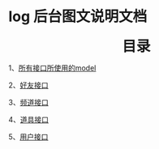 log 后台图文说明文档
=======

<h1 style="text-align:center;width:100px;margin:0 auto;">目录</h1>

1、<a href="log-doc/src/master/Model.md">所有接口所使用的model</a>


2、<a href="log-doc/src/master/friends.md">好友接口</a>

3、<a href="log-doc/src/master/group.md">频道接口</a>


4、<a href="log-doc/src/master/props.md">道具接口</a>


5、<a href="log-doc/src/master/user.md">用户接口</a>

